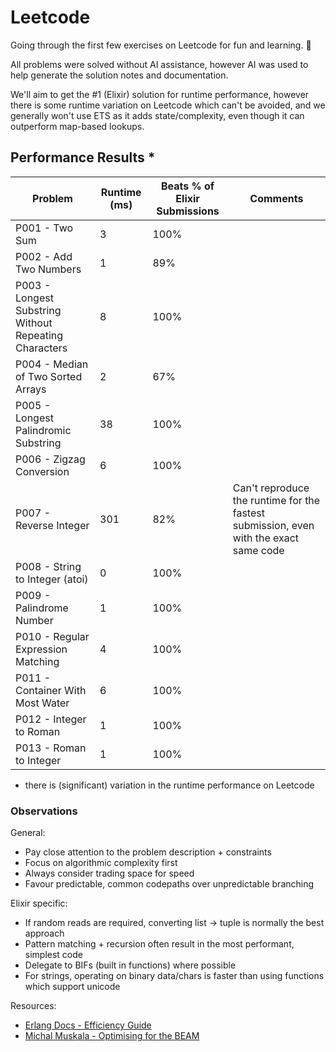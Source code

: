 # Leetcode

Going through the first few exercises on Leetcode for fun and learning. 🥳

All problems were solved without AI assistance, however AI was used to help generate the solution notes and documentation.

We'll aim to get the #1 (Elixir) solution for runtime performance, however there is some runtime variation on Leetcode which can't be avoided, and we generally won't use ETS as it adds state/complexity, even though it can outperform map-based lookups.

## Performance Results *

| Problem | Runtime (ms) | Beats % of Elixir Submissions | Comments |
|---------|--------------|-------------------------------|----------|
| P001 - Two Sum | 3 | 100% |  |
| P002 - Add Two Numbers | 1 | 89% |  |
| P003 - Longest Substring Without Repeating Characters | 8 | 100% |  |
| P004 - Median of Two Sorted Arrays | 2 | 67% |  |
| P005 - Longest Palindromic Substring | 38 | 100% |  |
| P006 - Zigzag Conversion | 6 | 100% |  |
| P007 - Reverse Integer | 301 | 82% | Can't reproduce the runtime for the fastest submission, even with the exact same code |
| P008 - String to Integer (atoi) | 0 | 100% |  |
| P009 - Palindrome Number | 1 | 100% |  |
| P010 - Regular Expression Matching | 4 | 100% |  |
| P011 - Container With Most Water | 6 | 100% |  |
| P012 - Integer to Roman | 1 | 100% |  |
| P013 - Roman to Integer | 1 | 100% |  |

* there is (significant) variation in the runtime performance on Leetcode

### Observations

General:

- Pay close attention to the problem description + constraints
- Focus on algorithmic complexity first
- Always consider trading space for speed
- Favour predictable, common codepaths over unpredictable branching

Elixir specific:

- If random reads are required, converting list -> tuple is normally the best approach
- Pattern matching + recursion often result in the most performant, simplest code
- Delegate to BIFs (built in functions) where possible
- For strings, operating on binary data/chars is faster than using functions which support unicode

Resources:

- [Erlang Docs - Efficiency Guide](https://www.erlang.org/doc/system/efficiency_guide.html)
- [Michal Muskala - Optimising for the BEAM](https://www.youtube.com/watch?v=iK9oxvKiN-8)
